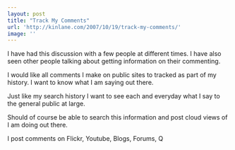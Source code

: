 ```yaml
---
layout: post
title: "Track My Comments"
url: 'http://kinlane.com/2007/10/19/track-my-comments/'
image: ''
---
```


I have had this discussion with a few people at different times. I have also seen other people talking about getting information on their commenting.

I would like all comments I make on public sites to tracked as part of my history. I want to know what I am saying out there.

Just like my search history I want to see each and everyday what I say to the general public at large.

Should of course be able to search this information and post cloud views of I am doing out there.

I post comments on Flickr, Youtube, Blogs, Forums, Q